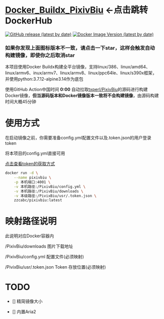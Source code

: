# [Docker_Buildx_PixivBiu](https://hub.docker.com/r/zzcabc/pixivbiu) <-点击跳转DockerHub


[![GitHub release (latest by date)](https://img.shields.io/github/v/release/txperl/PixivBiu?label=PixivBiu&style=flat-square)](https://github.com/txperl/PixivBiu/releases/latest) [![Docker Image Version (latest by date)](https://img.shields.io/docker/v/zzcabc/pixivbiu?label=DockerHub&style=flat-square)](https://hub.docker.com/r/zzcabc/pixivbiu/tags?page=1&ordering=last_updated)

### 如果你发现上面图标版本不一致，请点击一下star，这样会触发自动构建镜像，即使你之后取消star


本项目使用Docker Buildx构建全平台镜像，支持linux/386、linux/amd64、linux/armv6、inux/armv7、linux/armv8、linux/ppc64le、linux/s390x框架，并使用python:3.7.12-alpine3.14作为底包


使用GitHub Action中国时间 **0:00** 自动拉取[txperl/PixivBiu](https://github.com/txperl/PixivBiu)的源码进行构建Docker镜像，**但当源码版本和Docker镜像版本一致将不会构建镜像**，由源码构建时间大概45分钟

# 使用方式

在启动镜像之前，你需要准备config.yml配置文件以及.token.json的用户登录token

将本项目的config.yml直接可用

[点击查看token的获取方式](https://github.com/zzcabc/Docker_Buildx_PixivBiu/blob/main/getToken.md)

```sh
docker run -d \
    --name pixivbiu \
    -p 本机端口:4001 \
    -v 本机路径:/PixivBiu/config.yml \
    -v 本机路径:/PixivBiu/downloads \
    -v 本级路径:/PivixBiu/usr/.token.json \
    zzcabc/pixivbiu:latest
```

# 映射路径说明

此说明对应Docker容器内

/PixivBiu/downloads                  图片下载地址

/PixivBiu/config.yml                 配置文件(必须映射)

/PivixBiu/usr/.token.json            Token 存放位置(必须映射)

# TODO

- [] 精简镜像大小

- [] 内置Aria2